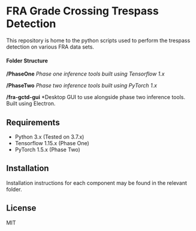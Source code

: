 # FRA Grade Crossing Trespass Detection 
This repository is home to the python scripts used to perform the trespass detection on various FRA data sets.

#### Folder Structure
**/PhaseOne**   *Phase one inference tools built using Tensorflow 1.x*

**/PhaseTwo**   *Phase two inference tools built using PyTorch 1.x*

**/fra-gctd-gui** *Desktop GUI to use alongside phase two inference tools. Built using Electron.

## Requirements

- Python 3.x (Tested on 3.7.x)
- Tensorflow 1.15.x (Phase One)
- PyTorch 1.5.x (Phase Two)

## Installation

Installation instructions for each component may be found in the relevant folder.

## License

MIT
